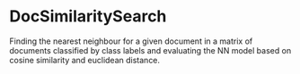 # DocSimilaritySearch

Finding the nearest neighbour for a given document in a matrix of documents classified by class labels and evaluating 
the NN model based on cosine similarity and euclidean distance.
